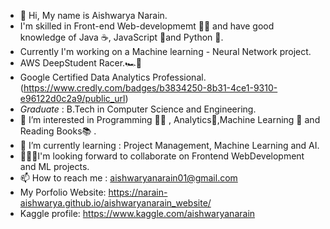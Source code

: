 - 👋 Hi, My name is Aishwarya Narain.
- I'm skilled in Front-end Web-developmemt 👩‍💻 and have good knowledge of Java ☕, JavaScript 🍪and Python 🐍.
- Currently I'm working on a Machine learning - Neural Network project.
- AWS DeepStudent Racer.🏎️🏁
- Google Certified Data Analytics Professional. (https://www.credly.com/badges/b3834250-8b31-4ce1-9310-e96122d0c2a9/public_url)
- *Graduate* : B.Tech in Computer Science and Engineering.
- 👀 I’m interested in Programming 👩‍💻 , Analytics📄,Machine Learning 🤖 and Reading Books📚 .
- 🌱 I’m currently learning : Project Management, Machine Learning and AI.
- 🐱‍🚀🤝I'm looking forward to collaborate on Frontend WebDevelopment and ML projects.
- 📫 How to reach me : aishwaryanarain01@gmail.com
- My Porfolio Website: https://narain-aishwarya.github.io/aishwaryanarain_website/
- Kaggle profile: https://www.kaggle.com/aishwaryanarain
<!---
narain-aishwarya/narain-aishwarya is a ✨ special ✨ repository because its `README.md` (this file) appears on your GitHub profile.
You can click the Preview link to take a look at your changes.
--->
